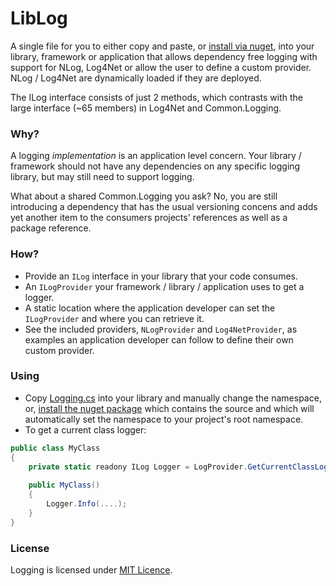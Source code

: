 # LibLog

A single file for you to either copy and paste, or [install via nuget][0], into your library, framework or application that allows dependency free logging with support for NLog, Log4Net or allow the user to define a custom provider. NLog / Log4Net are dynamically loaded if they are deployed. 

The ILog interface consists of just 2 methods, which contrasts with the large interface (~65 members) in Log4Net and Common.Logging.

### Why?

A logging _implementation_ is an application level concern. Your library / framework should not have any dependencies on any specific logging library, but may still need to support logging.

What about a shared Common.Logging you ask? No, you are still introducing a dependency that has the usual versioning concens and adds yet another item to the consumers projects' references as well as a package reference.

### How?

* Provide an `ILog` interface in your library that your code consumes.
* An `ILogProvider` your framework / library / application uses to get a logger.
* A static location where the application developer can set the `ILogProvider` and where you can retrieve it.
* See the included providers, `NLogProvider` and `Log4NetProvider`, as examples an application developer can follow to define their own custom provider.

### Using
* Copy [Logging.cs][1] into your library and manually change the namespace, or, [install the nuget package][0] which contains the source and which will automatically set the namespace to your project's root namespace.
* To get a current class logger:

```csharp
public class MyClass
{
    private static readony ILog Logger = LogProvider.GetCurrentClassLogger();
    
    public MyClass()
    {
        Logger.Info(....);
    }
}
```

### License

Logging is licensed under [MIT Licence][2].

[0]: https://www.nuget.org/packages/LibLog
[1]: https://github.com/damianh/LibLog/blob/master/src/LibLog/Logging.cs
[2]: http://www.opensource.org/licenses/MIT
